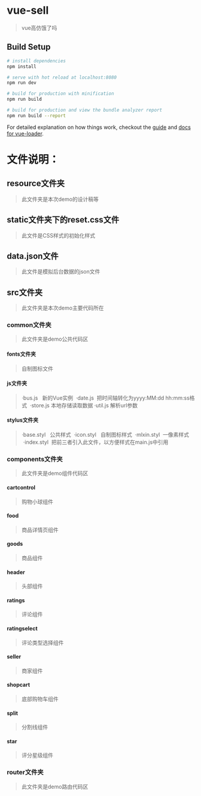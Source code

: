 # vue-sell

> vue高仿饿了吗

## Build Setup

``` bash
# install dependencies
npm install

# serve with hot reload at localhost:8080
npm run dev

# build for production with minification
npm run build

# build for production and view the bundle analyzer report
npm run build --report
```

For detailed explanation on how things work, checkout the [guide](http://vuejs-templates.github.io/webpack/) and [docs for vue-loader](http://vuejs.github.io/vue-loader).


# 文件说明：

## resource文件夹
> 此文件夹是本次demo的设计稿等
          
## static文件夹下的reset.css文件
> 此文件是CSS样式的初始化样式
          
## data.json文件
> 此文件是模拟后台数据的json文件
          
## src文件夹
> 此文件夹是本次demo主要代码所在

### common文件夹
> 此文件夹是demo公共代码区

#### fonts文件夹
> 自制图标文件

#### js文件夹
> ·bus.js      新的Vue实例
  ·date.js     把时间轴转化为yyyy:MM:dd hh:mm:ss格式
  ·store.js    本地存储读取数据
  ·util.js     解析url参数

#### stylus文件夹
> ·base.styl   公共样式
  ·icon.styl   自制图标样式
  ·mlxin.styl  一像素样式
  ·index.styl  把前三者引入此文件，以方便样式在main.js中引用

### components文件夹
> 此文件夹是demo组件代码区

#### cartcontrol
> 购物小球组件

#### food           
> 商品详情页组件

#### goods          
> 商品组件

#### header         
> 头部组件

#### ratings        
> 评论组件

#### ratingselect   
> 评论类型选择组件

#### seller         
> 商家组件

#### shopcart       
> 底部购物车组件

#### split          
> 分割线组件

#### star          
> 评分星级组件

### router文件夹
> 此文件夹是demo路由代码区
